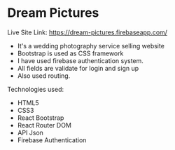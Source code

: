 # Dream Pictures
Live Site Link: https://dream-pictures.firebaseapp.com/

* It's a wedding photography service selling website
* Bootstrap is used as CSS framework
* I have used firebase authentication system.
* All fields are validate for login and sign up
* Also used routing.

Technologies used:
* HTML5
* CSS3
* React Bootstrap
* React Router DOM
* API Json
* Firebase Authentication

